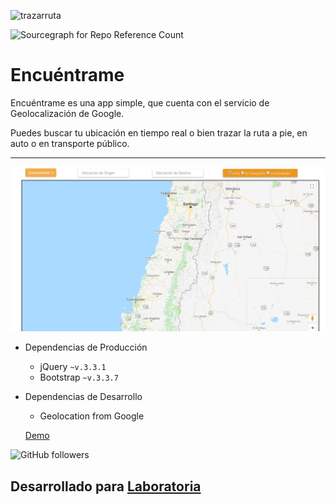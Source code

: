 ![trazarruta](https://user-images.githubusercontent.com/32282235/38211947-7b8f4eb2-3692-11e8-9fab-058db415aec3.png)

![Sourcegraph for Repo Reference Count](https://img.shields.io/badge/Release%20Date-March-brightgreen.svg?style=flat-square)

# Encuéntrame

Encuéntrame es una app simple, que cuenta con el servicio de Geolocalización de Google. 

Puedes buscar tu ubicación en tiempo real o bien trazar la ruta a pie, en auto o en transporte público. 

***

![img](assets/img/encuentrame.png)

* Dependencias de Producción
  - jQuery `~v.3.3.1`
  - Bootstrap `~v.3.3.7`

* Dependencias de Desarrollo
  - Geolocation from Google
  
  [Demo](https://lpalominosf.github.io/encuentrame/)
  


![GitHub followers](https://img.shields.io/github/followers/espadrine.svg?style=social&label=Follow)

## Desarrollado para [Laboratoria](http://laboratoria.la)

